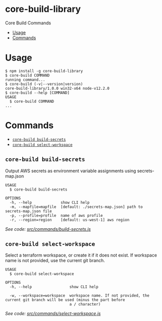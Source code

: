 core-build-library
==================

Core Build Commands

<!-- toc -->
* [Usage](#usage)
* [Commands](#commands)
<!-- tocstop -->
# Usage
<!-- usage -->
```sh-session
$ npm install -g core-build-library
$ core-build COMMAND
running command...
$ core-build (-v|--version|version)
core-build-library/1.0.0 win32-x64 node-v12.2.0
$ core-build --help [COMMAND]
USAGE
  $ core-build COMMAND
...
```
<!-- usagestop -->
# Commands

- [`core-build build-secrets`](#core-build-build-secrets)
- [`core-build select-workspace`](#core-build-select-workspace)

## `core-build build-secrets`

Output AWS secrets as environment variable assignments using secrets-map.json

```
USAGE
  $ core-build build-secrets

OPTIONS
  -h, --help             show CLI help
  -m, --mapfile=mapfile  [default: ./secrets-map.json] path to secrets-map.json file
  -p, --profile=profile  name of aws profile
  -r, --region=region    [default: us-west-1] aws region
```

_See code: [src/commands/build-secrets.js](https://github.com/opensesame/core-build-library/blob/v1.0.0/src/commands/build-secrets.js)_

## `core-build select-workspace`

Select a terraform workspace, or create it if it does not exist. If workspace name is not provided, use the current git branch.

```
USAGE
  $ core-build select-workspace

OPTIONS
  -h, --help                 show CLI help

  -w, --workspace=workspace  workspace name. If not provided, the current git branch will be used (minus the part before
                             a / character)
```

_See code: [src/commands/select-workspace.js](https://github.com/opensesame/core-build-library/blob/v1.0.0/src/commands/select-workspace.js)_
<!-- commandsstop -->
